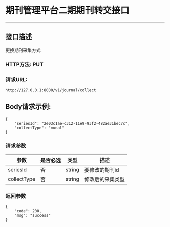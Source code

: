# 期刊管理平台二期期刊转交接口

------

## 接口描述
更换期刊采集方式


### HTTP方法: PUT

### 请求URL: 
    http://127.0.0.1:8000/v1/journal/collect

## Body请求示例:

    {
    	"seriesId": "2e03c1ae-c312-11e9-93f2-482ae31bec7c",
    	"collectType": "munal"
    }

### 请求参数

|参数|是否必选|类型|描述
|-|-|-|-
|seriesId|否	|string	|要修改的期刊id
|collectType|否	|string	|修改后的采集类型

    
### 返回参数

    {
        "code": 200,
        "msg": "success"
    }





